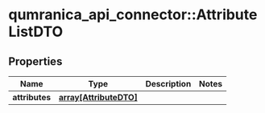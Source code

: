 # qumranica_api_connector::AttributeListDTO

## Properties
Name | Type | Description | Notes
------------ | ------------- | ------------- | -------------
**attributes** | [**array[AttributeDTO]**](AttributeDTO.md) |  | 


